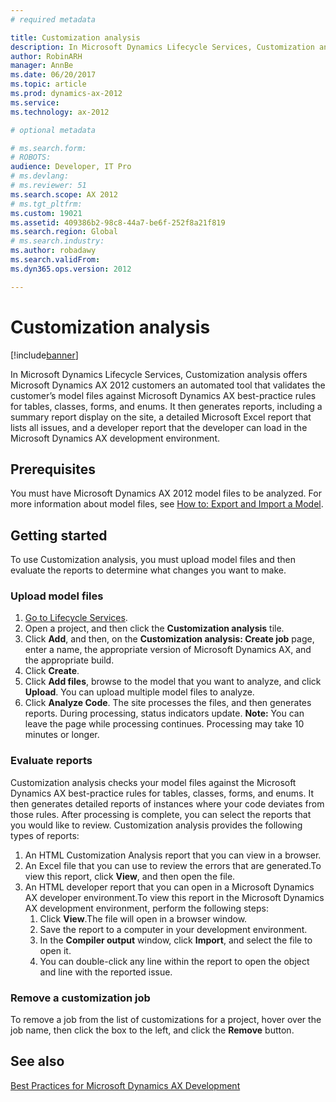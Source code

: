 ```yaml
---
# required metadata

title: Customization analysis
description: In Microsoft Dynamics Lifecycle Services, Customization analysis offers Microsoft Dynamics AX 2012 customers an automated tool that validates the customer’s model files against Microsoft Dynamics AX best-practice rules for tables, classes, forms, and enums. It then generates reports, including a summary report display on the site, a detailed Microsoft Excel report that lists all issues, and a developer report that the developer can load in the Microsoft Dynamics AX development environment. 
author: RobinARH
manager: AnnBe
ms.date: 06/20/2017
ms.topic: article
ms.prod: dynamics-ax-2012 
ms.service: 
ms.technology: ax-2012

# optional metadata

# ms.search.form: 
# ROBOTS: 
audience: Developer, IT Pro
# ms.devlang: 
# ms.reviewer: 51
ms.search.scope: AX 2012
# ms.tgt_pltfrm: 
ms.custom: 19021
ms.assetid: 409386b2-98c8-44a7-be6f-252f8a21f819
ms.search.region: Global
# ms.search.industry: 
ms.author: robadawy
ms.search.validFrom: 
ms.dyn365.ops.version: 2012

---
```


# Customization analysis

[!include[banner](../../includes/banner.md)]


In Microsoft Dynamics Lifecycle Services, Customization analysis offers Microsoft Dynamics AX 2012 customers an automated tool that validates the customer’s model files against Microsoft Dynamics AX best-practice rules for tables, classes, forms, and enums. It then generates reports, including a summary report display on the site, a detailed Microsoft Excel report that lists all issues, and a developer report that the developer can load in the Microsoft Dynamics AX development environment. 

Prerequisites
-------------

You must have Microsoft Dynamics AX 2012 model files to be analyzed. For more information about model files, see [How to: Export and Import a Model](http://msdn.microsoft.com/library/c2449a03-7574-4b9d-8518-9005b560209f(AX.60).aspx).

## Getting started
To use Customization analysis, you must upload model files and then evaluate the reports to determine what changes you want to make.

### Upload model files

1.  [Go to Lifecycle Services](https://lcs.dynamics.com).
2.  Open a project, and then click the **Customization analysis** tile.
3.  Click **Add**, and then, on the **Customization analysis: Create job** page, enter a name, the appropriate version of Microsoft Dynamics AX, and the appropriate build.
4.  Click **Create**.
5.  Click **Add files**, browse to the model that you want to analyze, and click **Upload**. You can upload multiple model files to analyze.
6.  Click **Analyze Code**. The site processes the files, and then generates reports. During processing, status indicators update. **Note:** You can leave the page while processing continues. Processing may take 10 minutes or longer.

### Evaluate reports

Customization analysis checks your model files against the Microsoft Dynamics AX best-practice rules for tables, classes, forms, and enums. It then generates detailed reports of instances where your code deviates from those rules. After processing is complete, you can select the reports that you would like to review. Customization analysis provides the following types of reports:

1.  An HTML Customization Analysis report that you can view in a browser.
2.  An Excel file that you can use to review the errors that are generated.To view this report, click **View**, and then open the file.
3.  An HTML developer report that you can open in a Microsoft Dynamics AX developer environment.To view this report in the Microsoft Dynamics AX development environment, perform the following steps:
    1.  Click **View**.The file will open in a browser window.
    2.  Save the report to a computer in your development environment.
    3.  In the **Compiler output** window, click **Import**, and select the file to open it.
    4.  You can double-click any line within the report to open the object and line with the reported issue.

### Remove a customization job

To remove a job from the list of customizations for a project, hover over the job name, then click the box to the left, and click the **Remove** button.

See also
--------

[Best Practices for Microsoft Dynamics AX Development](http://msdn.microsoft.com/library/833e44ff-d89a-459a-84be-0cc5da57ee90(AX.60).aspx)



